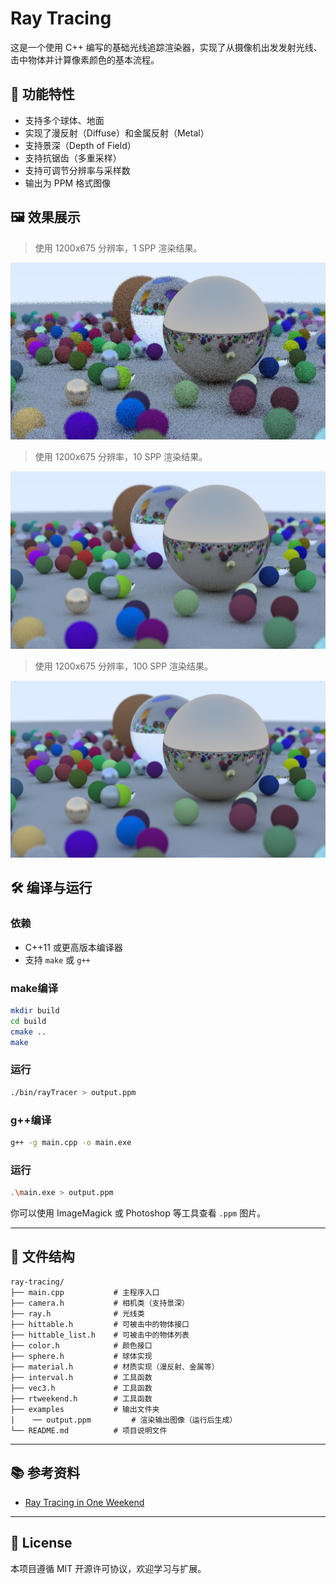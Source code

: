 
# Ray Tracing

这是一个使用 C++ 编写的基础光线追踪渲染器，实现了从摄像机出发发射光线、击中物体并计算像素颜色的基本流程。

## 🌟 功能特性

- 支持多个球体、地面
- 实现了漫反射（Diffuse）和金属反射（Metal）
- 支持景深（Depth of Field）
- 支持抗锯齿（多重采样）
- 支持可调节分辨率与采样数
- 输出为 PPM 格式图像

## 🖼️ 效果展示

> 使用 1200x675 分辨率，1 SPP 渲染结果。

<img src="examples/oneSampleOutput.jpg" alt="1 SPP 渲染示例" width="600">

> 使用 1200x675 分辨率，10 SPP 渲染结果。

<img src="examples/tenSampleOutput.jpg" alt="10 SPP 渲染示例" width="600">

> 使用 1200x675 分辨率，100 SPP 渲染结果。

<img src="examples/OnehundredSampleOutput.jpg" alt="100 SPP 渲染示例" width="600">


## 🛠 编译与运行

### 依赖

- C++11 或更高版本编译器
- 支持 `make` 或 `g++`

### make编译

```bash
mkdir build
cd build
cmake ..
make
```

### 运行

```bash
./bin/rayTracer > output.ppm
```
### g++编译

```bash
g++ -g main.cpp -o main.exe
```
### 运行

```bash
.\main.exe > output.ppm
```

你可以使用 ImageMagick 或 Photoshop 等工具查看 `.ppm` 图片。

---

## 🧮 文件结构

```
ray-tracing/
├── main.cpp           # 主程序入口
├── camera.h           # 相机类（支持景深）
├── ray.h              # 光线类
├── hittable.h         # 可被击中的物体接口
├── hittable_list.h    # 可被击中的物体列表
├── color.h            # 颜色接口
├── sphere.h           # 球体实现
├── material.h         # 材质实现（漫反射、金属等）
├── interval.h         # 工具函数
├── vec3.h             # 工具函数
├── rtweekend.h        # 工具函数
├── examples           # 输出文件夹
|    ── output.ppm         # 渲染输出图像（运行后生成）
└── README.md          # 项目说明文件
```

---

## 📚 参考资料

- [Ray Tracing in One Weekend](https://raytracing.github.io/)

---

## 📄 License

本项目遵循 MIT 开源许可协议，欢迎学习与扩展。
